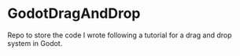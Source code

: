# GodotDragAndDrop
Repo to store the code I wrote following a tutorial for a drag and drop system in Godot.

